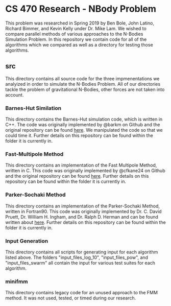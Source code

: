 # CS 470 Research - NBody Problem
This problem was researched in Spring 2019 by Ben Bole, John Latino, Richard Bimmer, and Kevin Kelly under Dr. Mike Lam. We wished to compare parallel methods of various approaches to the N-Bodies Simulation Problem. In this repository we contain code for all of the algorithms which we compared as well as a directory for testing those algorithms.
## src
This directory contains all source code for the three impmenentations we analyized in order to simulate the N-Bodies Problem. All of our directories tackle the problem of gravitational N-Bodies, other forces are not taken into account.
### Barnes-Hut Similation
This directory contains the Barnes-Hut simulation code, which is written in C++. The code was originally implemented by @barkm on Github and the original repository can be found [here](https://github.com/barkm/n-body). We manipulated the code so that we could time it. Further details on this repository can be found within the folder it is currently in.
### Fast-Multipole Method
This directory contains an implementation of the Fast Multipole Method, written in C. This code was originally implemented by @cfkane24 on Github and the original repository can be found [here](https://github.com/cfkane24/fast-multipole-method). Further details on this repository can be found within the folder it is currently in.
### Parker-Sochaki Method
This directory contains an implementation of the Parker-Sochaki Method, written in Fortran90. This code was originally implemented by Dr. C. David Pruett, Dr. William H. Ingham, and Dr. Ralph D. Herman and can be found written about [here](http://educ.jmu.edu/~sochacjs/PruettInghamHerman.pdf). Further details on this repository can be found within the folder it is currently in.
### Input Generation
This directory contains all scripts for generating input for each algorithm listed above. The folders "input_files_log_10", "input_files_pow", and "input_files_swarm" all contain the input for various test suites for each algorithm.
### minifmm
This directory contains legacy code for an unused approach to the FMM method. It was not used, tested, or timed during our research.
